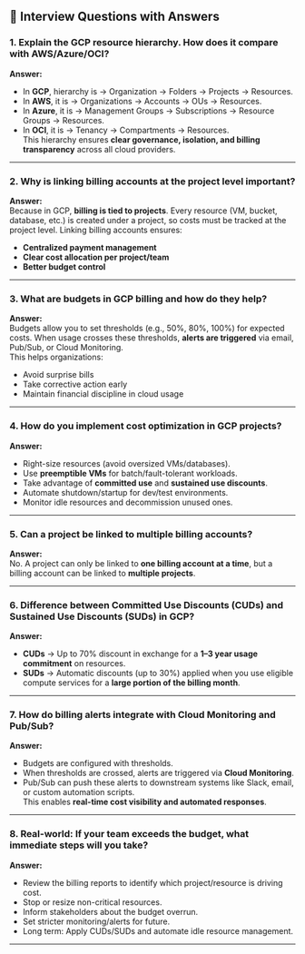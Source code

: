 ## 🎯 Interview Questions with Answers

### 1. Explain the GCP resource hierarchy. How does it compare with AWS/Azure/OCI?
**Answer:**  
- In **GCP**, hierarchy is → Organization → Folders → Projects → Resources.  
- In **AWS**, it is → Organizations → Accounts → OUs → Resources.  
- In **Azure**, it is → Management Groups → Subscriptions → Resource Groups → Resources.  
- In **OCI**, it is → Tenancy → Compartments → Resources.  
This hierarchy ensures **clear governance, isolation, and billing transparency** across all cloud providers.

---

### 2. Why is linking billing accounts at the project level important?
**Answer:**  
Because in GCP, **billing is tied to projects**. Every resource (VM, bucket, database, etc.) is created under a project, so costs must be tracked at the project level. Linking billing accounts ensures:  
- **Centralized payment management**  
- **Clear cost allocation per project/team**  
- **Better budget control**  

---

### 3. What are budgets in GCP billing and how do they help?
**Answer:**  
Budgets allow you to set thresholds (e.g., 50%, 80%, 100%) for expected costs. When usage crosses these thresholds, **alerts are triggered** via email, Pub/Sub, or Cloud Monitoring.  
This helps organizations:  
- Avoid surprise bills  
- Take corrective action early  
- Maintain financial discipline in cloud usage  

---

### 4. How do you implement cost optimization in GCP projects?
**Answer:**  
- Right-size resources (avoid oversized VMs/databases).  
- Use **preemptible VMs** for batch/fault-tolerant workloads.  
- Take advantage of **committed use** and **sustained use discounts**.  
- Automate shutdown/startup for dev/test environments.  
- Monitor idle resources and decommission unused ones.  

---

### 5. Can a project be linked to multiple billing accounts?
**Answer:**  
No. A project can only be linked to **one billing account at a time**, but a billing account can be linked to **multiple projects**.  

---

### 6. Difference between Committed Use Discounts (CUDs) and Sustained Use Discounts (SUDs) in GCP?
**Answer:**  
- **CUDs** → Up to 70% discount in exchange for a **1–3 year usage commitment** on resources.  
- **SUDs** → Automatic discounts (up to 30%) applied when you use eligible compute services for a **large portion of the billing month**.  

---

### 7. How do billing alerts integrate with Cloud Monitoring and Pub/Sub?
**Answer:**  
- Budgets are configured with thresholds.  
- When thresholds are crossed, alerts are triggered via **Cloud Monitoring**.  
- Pub/Sub can push these alerts to downstream systems like Slack, email, or custom automation scripts.  
This enables **real-time cost visibility and automated responses**.  

---

### 8. Real-world: If your team exceeds the budget, what immediate steps will you take?
**Answer:**  
- Review the billing reports to identify which project/resource is driving cost.  
- Stop or resize non-critical resources.  
- Inform stakeholders about the budget overrun.  
- Set stricter monitoring/alerts for future.  
- Long term: Apply CUDs/SUDs and automate idle resource management.  

---
